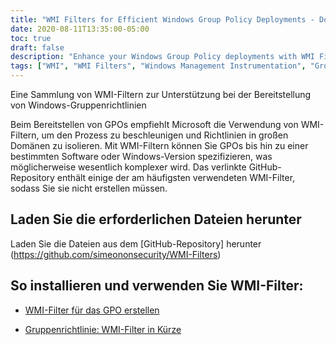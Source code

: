 ```yaml
---
title: "WMI Filters for Efficient Windows Group Policy Deployments - Download from GitHub"
date: 2020-08-11T13:35:00-05:00
toc: true
draft: false
description: "Enhance your Windows Group Policy deployments with WMI Filters - Download and Install from GitHub Repository for Faster and Efficient GPO Process."
tags: ["WMI", "WMI Filters", "Windows Management Instrumentation", "Group Policy", "GPO", "Windows Group Policy Deployments", "Microsoft", "Efficient Deployments", "GitHub Repository", "Download", "Installation", "Usage Guides", "Windows Version", "Software", "Isolate Policies", "Large Domains", "GPO Process", "Targeted Settings", "WMI Queries", "Windows Firewall"]
---
```

  Eine Sammlung von WMI-Filtern zur Unterstützung bei der Bereitstellung von Windows-Gruppenrichtlinien  Beim Bereitstellen von GPOs empfiehlt Microsoft die Verwendung von WMI-Filtern, um den Prozess zu beschleunigen und Richtlinien in großen Domänen zu isolieren. Mit WMI-Filtern können Sie GPOs bis hin zu einer bestimmten Software oder Windows-Version spezifizieren, was möglicherweise wesentlich komplexer wird. Das verlinkte GitHub-Repository enthält einige der am häufigsten verwendeten WMI-Filter, sodass Sie sie nicht erstellen müssen.  ## Laden Sie die erforderlichen Dateien herunter  Laden Sie die Dateien aus dem [GitHub-Repository] herunter (https://github.com/simeononsecurity/WMI-Filters)  ## So installieren und verwenden Sie WMI-Filter:  - [WMI-Filter für das GPO erstellen](https://docs.microsoft.com/en-us/windows/security/threat-protection/windows-firewall/create-wmi-filters-for-the-gpo)  - [Gruppenrichtlinie: WMI-Filter in Kürze](https://www.rebeladmin.com/2018/02/group-policy-wmi-filters-nutshell/)